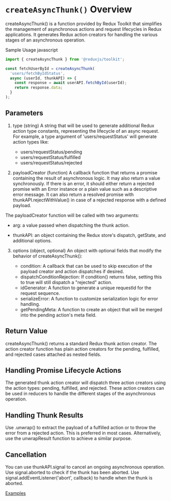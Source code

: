 # `createAsyncThunk()` Overview

createAsyncThunk() is a function provided by Redux Toolkit that simplifies the management of asynchronous actions and request lifecycles in Redux applications. It generates Redux action creators for handling the various stages of an asynchronous operation.

Sample Usage
javascript

```js
import { createAsyncThunk } from '@reduxjs/toolkit';

const fetchUserById = createAsyncThunk(
  'users/fetchByIdStatus',
  async (userId, thunkAPI) => {
    const response = await userAPI.fetchById(userId);
    return response.data;
  }
);
```

## Parameters

1. type (string)
A string that will be used to generate additional Redux action type constants, representing the lifecycle of an async request. For example, a type argument of 'users/requestStatus' will generate action types like:

   - users/requestStatus/pending
   - users/requestStatus/fulfilled
   - users/requestStatus/rejected
2. payloadCreator (function)
A callback function that returns a promise containing the result of asynchronous logic. It may also return a value synchronously. If there is an error, it should either return a rejected promise with an Error instance or a plain value such as a descriptive error message. It can also return a resolved promise with thunkAPI.rejectWithValue() in case of a rejected response with a defined payload.

The payloadCreator function will be called with two arguments:

- arg: a value passed when dispatching the thunk action.

- thunkAPI: an object containing the Redux store's dispatch, getState, and additional options.

3. options (object, optional)
An object with optional fields that modify the behavior of createAsyncThunk():

   - condition: A callback that can be used to skip execution of the payload creator and action dispatches if desired.
   - dispatchConditionRejection: If condition() returns false, setting this to true will still dispatch a "rejected" action.
   - idGenerator: A function to generate a unique requestId for the request sequence.
   - serializeError: A function to customize serialization logic for error handling.
   - getPendingMeta: A function to create an object that will be merged into the pending action's meta field.

## Return Value

createAsyncThunk() returns a standard Redux thunk action creator. The action creator function has plain action creators for the pending, fulfilled, and rejected cases attached as nested fields.

## Handling Promise Lifecycle Actions

The generated thunk action creator will dispatch three action creators using the action types: pending, fulfilled, and rejected. These action creators can be used in reducers to handle the different stages of the asynchronous operation.

## Handling Thunk Results

Use .unwrap() to extract the payload of a fulfilled action or to throw the error from a rejected action. This is preferred in most cases.
Alternatively, use the unwrapResult function to achieve a similar purpose.

## Cancellation

You can use thunkAPI.signal to cancel an ongoing asynchronous operation.
Use signal.aborted to check if the thunk has been aborted.
Use signal.addEventListener('abort', callback) to handle when the thunk is aborted.

[Examples](https://redux-toolkit.js.org/api/createAsyncThunk#examples)
